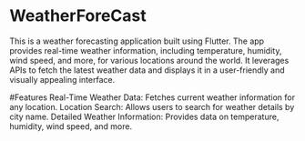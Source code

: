 # WeatherForeCast
This is a weather forecasting application built using Flutter. The app provides real-time weather information, including temperature, humidity, wind speed, and more, for various locations around the world. It leverages APIs to fetch the latest weather data and displays it in a user-friendly and visually appealing interface.

#Features
Real-Time Weather Data: Fetches current weather information for any location.
Location Search: Allows users to search for weather details by city name.
Detailed Weather Information: Provides data on temperature, humidity, wind speed, and more.

